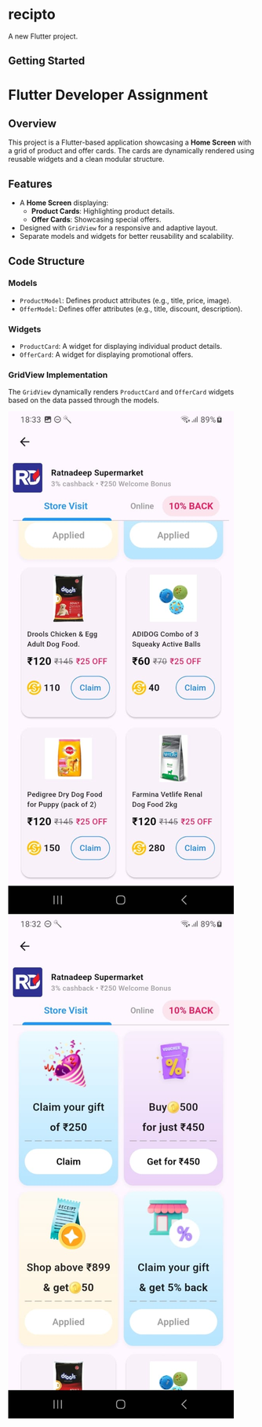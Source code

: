 # recipto

A new Flutter project.

## Getting Started

# Flutter Developer Assignment  

## Overview  
This project is a Flutter-based application showcasing a **Home Screen** with a grid of product and offer cards. The cards are dynamically rendered using reusable widgets and a clean modular structure.  

## Features  
- A **Home Screen** displaying:  
  - **Product Cards**: Highlighting product details.  
  - **Offer Cards**: Showcasing special offers.  
- Designed with `GridView` for a responsive and adaptive layout.  
- Separate models and widgets for better reusability and scalability.  

## Code Structure  
### Models  
- `ProductModel`: Defines product attributes (e.g., title, price, image).  
- `OfferModel`: Defines offer attributes (e.g., title, discount, description).  

### Widgets  
- `ProductCard`: A widget for displaying individual product details.  
- `OfferCard`: A widget for displaying promotional offers.  

### GridView Implementation  
The `GridView` dynamically renders `ProductCard` and `OfferCard` widgets based on the data passed through the models.  

![image alt](https://github.com/shubhammauryask/ReciptoAssignment/blob/ab9b53f08135bdacc283bd386faa53da9b42b36a/WhatsApp%20Image%202024-12-18%20at%2018.36.09_ff369a0f.jpg)
![image alt](https://github.com/shubhammauryask/ReciptoAssignment/blob/ab9b53f08135bdacc283bd386faa53da9b42b36a/WhatsApp%20Image%202024-12-18%20at%2018.36.08_daa99a4c.jpg)
